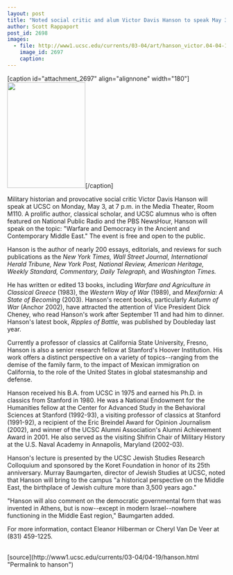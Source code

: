 ```yaml
---
layout: post
title: "Noted social critic and alum Victor Davis Hanson to speak May 3 on 'Warfare and Democracy in the Middle East'"
author: Scott Rappaport
post_id: 2698
images:
  - file: http://www1.ucsc.edu/currents/03-04/art/hanson_victor.04-04-19.180.jpg
    image_id: 2697
    caption: 
---
```


[caption id="attachment_2697" align="alignnone" width="180"]<a href="http://localhost/mysite/wp-content/uploads/2004/04/hanson_victor.04-04-19.180.jpg"><img class="size-full wp-image-2697" src="http://localhost/mysite/wp-content/uploads/2004/04/hanson_victor.04-04-19.180.jpg" alt="" width="180" height="244" /></a>[/caption]
<p>
  Military historian and provocative social critic Victor Davis Hanson will speak at UCSC on Monday, May 3, at 7 p.m. in the Media Theater, Room M110. A prolific author, classical scholar, and UCSC alumnus who is often featured on National Public Radio and the PBS NewsHour, Hanson will speak on the topic: "Warfare and Democracy in the Ancient and Contemporary Middle East." The event is free and open to the public.<br>
</p>
<p>
  Hanson is the author of nearly 200 essays, editorials, and reviews for such publications as the <i>New York Times, Wall Street Journal, International Herald Tribune, New York Post, National Review, American Heritage, Weekly Standard, Commentary, Daily Telegraph,</i> and <i>Washington Times.</i><br>
</p>
<p>
  He has written or edited 13 books, including <i>Warfare and Agriculture in Classical Greece</i> (1983), the <i>Western Way of War</i> (1989), and <i>Mexifornia: A State of Becoming</i> (2003). Hanson's recent books, particularly <i>Autumn of War</i> (Anchor 2002), have attracted the attention of Vice President Dick Cheney, who read Hanson's work after September 11 and had him to dinner. Hanson's latest book, <i>Ripples of Battle,</i> was published by Doubleday last year.<br>
</p>
<p>
  Currently a professor of classics at California State University, Fresno, Hanson is also a senior research fellow at Stanford's Hoover Institution. His work offers a distinct perspective on a variety of topics--ranging from the demise of the family farm, to the impact of Mexican immigration on California, to the role of the United States in global statesmanship and defense.<br>
</p>
<p>
  Hanson received his B.A. from UCSC in 1975 and earned his Ph.D. in classics from Stanford in 1980. He was a National Endowment for the Humanities fellow at the Center for Advanced Study in the Behavioral Sciences at Stanford (1992-93), a visiting professor of classics at Stanford (1991-92), a recipient of the Eric Breindel Award for Opinion Journalism (2002), and winner of the UCSC Alumni Association's Alumni Achievement Award in 2001. He also served as the visiting Shifrin Chair of Military History at the U.S. Naval Academy in Annapolis, Maryland (2002-03).<br>
</p>
<p>
  Hanson's lecture is presented by the UCSC Jewish Studies Research Colloquium and sponsored by the Koret Foundation in honor of its 25th anniversary. Murray Baumgarten, director of Jewish Studies at UCSC, noted that Hanson will bring to the campus "a historical perspective on the Middle East, the birthplace of Jewish culture more than 3,500 years ago."<br>
</p>
<p>
  "Hanson will also comment on the democratic governmental form that was invented in Athens, but is now--except in modern Israel--nowhere functioning in the Middle East region," Baumgarten added.<br>
</p>
<p>
  For more information, contact Eleanor Hilberman or Cheryl Van De Veer at (831) 459-1225.<br>
  <br>
</p>
[source](http://www1.ucsc.edu/currents/03-04/04-19/hanson.html "Permalink to hanson")
